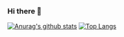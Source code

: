 ### Hi there 👋

[![Anurag's github stats](https://github-readme-stats.vercel.app/api?username=fagai)](https://github.com/fagai/github-readme-stats)
[![Top Langs](https://github-readme-stats.vercel.app/api/top-langs/?username=fagai)](https://github.com/fagai/github-readme-stats)

<!--
**fagai/fagai** is a ✨ _special_ ✨ repository because its `README.md` (this file) appears on your GitHub profile.

Here are some ideas to get you started:

- 🔭 I’m currently working on ...
- 🌱 I’m currently learning ...
- 👯 I’m looking to collaborate on ...
- 🤔 I’m looking for help with ...
- 💬 Ask me about ...
- 📫 How to reach me: ...
- 😄 Pronouns: ...
- ⚡ Fun fact: ...
-->
